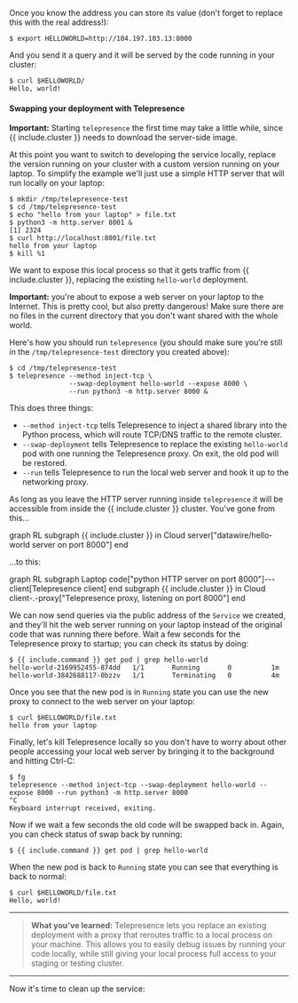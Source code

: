 Once you know the address you can store its value (don't forget to replace this with the real address!):

```console
$ export HELLOWORLD=http://104.197.103.13:8000
```

And you send it a query and it will be served by the code running in your cluster:

```console
$ curl $HELLOWORLD/
Hello, world!
```

#### Swapping your deployment with Telepresence

**Important:** Starting `telepresence` the first time may take a little while, since {{ include.cluster }} needs to download the server-side image.

At this point you want to switch to developing the service locally, replace the version running on your cluster with a custom version running on your laptop.
To simplify the example we'll just use a simple HTTP server that will run locally on your laptop:

```console
$ mkdir /tmp/telepresence-test
$ cd /tmp/telepresence-test
$ echo "hello from your laptop" > file.txt
$ python3 -m http.server 8001 &
[1] 2324
$ curl http://localhost:8001/file.txt
hello from your laptop
$ kill %1
```

We want to expose this local process so that it gets traffic from {{ include.cluster }}, replacing the existing `hello-world` deployment.

**Important:** you're about to expose a web server on your laptop to the Internet.
This is pretty cool, but also pretty dangerous!
Make sure there are no files in the current directory that you don't want shared with the whole world.

Here's how you should run `telepresence` (you should make sure you're still in the `/tmp/telepresence-test` directory you created above):


```console
$ cd /tmp/telepresence-test
$ telepresence --method inject-tcp \
               --swap-deployment hello-world --expose 8000 \
               --run python3 -m http.server 8000 &
```

This does three things:

* `--method inject-tcp` tells Telepresence to inject a shared library into the Python process, which will route TCP/DNS traffic to the remote cluster.
* `--swap-deployment` tells Telepresence to replace the existing `hello-world` pod with one running the Telepresence proxy. On exit, the old pod will be restored.
* `--run` tells Telepresence to run the local web server and hook it up to the networking proxy.

As long as you leave the HTTP server running inside `telepresence` it will be accessible from inside the {{ include.cluster }} cluster.
You've gone from this...

<div class="mermaid">
graph RL
  subgraph {{ include.cluster }} in Cloud
    server["datawire/hello-world server on port 8000"]
  end
</div>

...to this:

<div class="mermaid">
graph RL
  subgraph Laptop
    code["python HTTP server on port 8000"]---client[Telepresence client]
  end
  subgraph {{ include.cluster }} in Cloud
    client-.-proxy["Telepresence proxy, listening on port 8000"]
  end
</div>

We can now send queries via the public address of the `Service` we created, and they'll hit the web server running on your laptop instead of the original code that was running there before.
Wait a few seconds for the Telepresence proxy to startup; you can check its status by doing:

```console
$ {{ include.command }} get pod | grep hello-world
hello-world-2169952455-874dd   1/1       Running       0          1m
hello-world-3842688117-0bzzv   1/1       Terminating   0          4m
```

Once you see that the new pod is in `Running` state you can use the new proxy to connect to the web server on your laptop:

```console
$ curl $HELLOWORLD/file.txt
hello from your laptop
```

Finally, let's kill Telepresence locally so you don't have to worry about other people accessing your local web server by bringing it to the background and hitting Ctrl-C:

```console
$ fg
telepresence --method inject-tcp --swap-deployment hello-world --expose 8000 --run python3 -m http.server 8000
^C
Keyboard interrupt received, exiting.
```

Now if we wait a few seconds the old code will be swapped back in.
Again, you can check status of swap back by running:

```console
$ {{ include.command }} get pod | grep hello-world
```

When the new pod is back to `Running` state you can see that everything is back to normal:

```console
$ curl $HELLOWORLD/file.txt
Hello, world!
```

<hr>

> **What you've learned:** Telepresence lets you replace an existing deployment with a proxy that reroutes traffic to a local process on your machine.
> This allows you to easily debug issues by running your code locally, while still giving your local process full access to your staging or testing cluster.

<hr> 

Now it's time to clean up the service:
